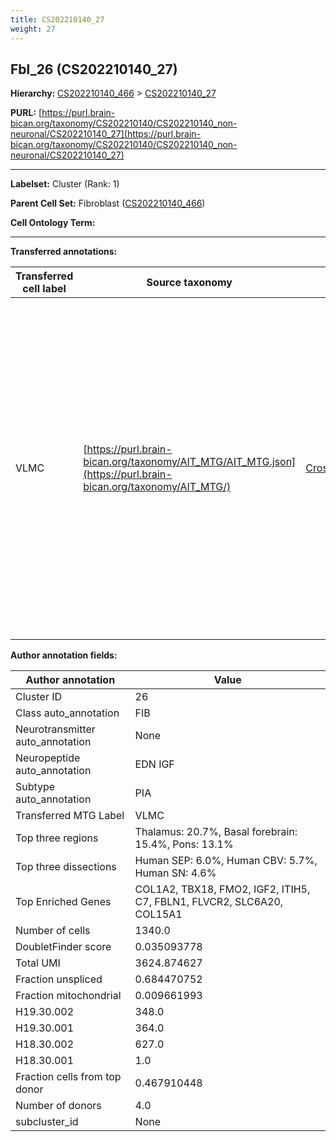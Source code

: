 ```yaml
---
title: CS202210140_27
weight: 27
---
```

## Fbl_26 (CS202210140_27)
<b>Hierarchy: </b>
[CS202210140_466](../CS202210140_466) >
[CS202210140_27](../CS202210140_27)

**PURL:** [https://purl.brain-bican.org/taxonomy/CS202210140/CS202210140_non-neuronal/CS202210140_27](https://purl.brain-bican.org/taxonomy/CS202210140/CS202210140_non-neuronal/CS202210140_27)

---


**Labelset:** Cluster (Rank: 1)

**Parent Cell Set:** Fibroblast ([CS202210140_466](../CS202210140_466))



**Cell Ontology Term:** 

[MARKER GENES.]: #


---

[TRANSFERRED ANNOTATIONS.]: #


**Transferred annotations:**

| Transferred cell label | Source taxonomy | Source node accession | Algorithm name | Comment |
|------------------------|-----------------|-----------------------|----------------|---------|
|VLMC|[https://purl.brain-bican.org/taxonomy/AIT_MTG/AIT_MTG.json](https://purl.brain-bican.org/taxonomy/AIT_MTG/)|[CrossArea_subclass:f6b98fd9f4](https://purl.brain-bican.org/taxonomy/AIT_MTG/CrossArea_subclass_f6b98fd9f4)||We performed PCA (50 components) on our full dataset, trained a random forest classifier (scikit-learn, class_ weight=‘balanced’, max_depth=50) on the MTG labels, and then predicted labels for all cells. We labeled each cluster with the mode of its constituent cells if two conditions were met: more than 0.8 of predicted labels matched the mode, and the mean probability of these pre- dictions was greater than 0.8.|

[AUTHOR ANNOTATION FIELDS.]: #


**Author annotation fields:**

| Author annotation | Value |
|-------------------|-------|
|Cluster ID|26|
|Class auto_annotation|FIB|
|Neurotransmitter auto_annotation|None|
|Neuropeptide auto_annotation|EDN IGF|
|Subtype auto_annotation|PIA|
|Transferred MTG Label|VLMC|
|Top three regions|Thalamus: 20.7%, Basal forebrain: 15.4%, Pons: 13.1%|
|Top three dissections|Human SEP: 6.0%, Human CBV: 5.7%, Human SN: 4.6%|
|Top Enriched Genes|COL1A2, TBX18, FMO2, IGF2, ITIH5, C7, FBLN1, FLVCR2, SLC6A20, COL15A1|
|Number of cells|1340.0|
|DoubletFinder score|0.035093778|
|Total UMI|3624.874627|
|Fraction unspliced|0.684470752|
|Fraction mitochondrial|0.009661993|
|H19.30.002|348.0|
|H19.30.001|364.0|
|H18.30.002|627.0|
|H18.30.001|1.0|
|Fraction cells from top donor|0.467910448|
|Number of donors|4.0|
|subcluster_id|None|
